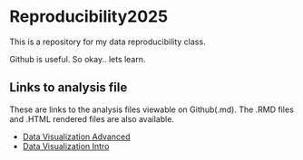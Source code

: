 # Reproducibility2025
This is a repository for my data reproducibility class.

Github is useful. So okay.. lets learn.

## Links to analysis file
These are links to the analysis files viewable on Github(.md). The .RMD files 
and .HTML rendered files are also available.

- [Data Visualization Advanced]("Data_Visualization_class2/Homework_DV2_Advanced.md")
- [Data Visualization Intro]("Data_Visualization_class1/HomeAssignment_DV1.md")
